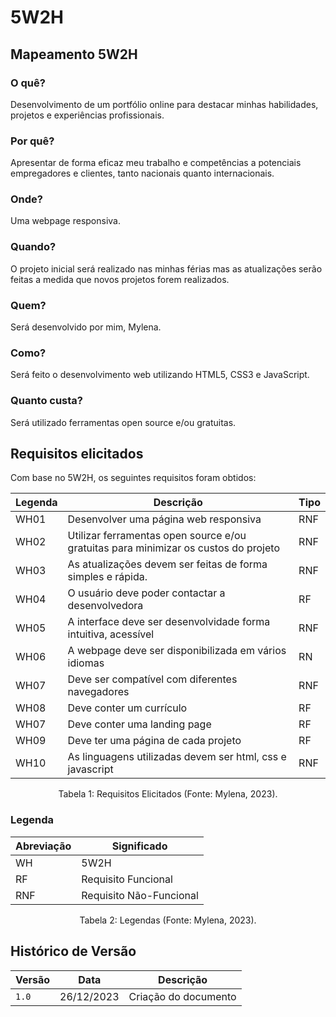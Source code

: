 # 5W2H


## Mapeamento 5W2H
### O quê?
Desenvolvimento de um portfólio online para destacar minhas habilidades, projetos e experiências profissionais.
### Por quê?
Apresentar de forma eficaz meu trabalho e competências a potenciais empregadores e clientes, tanto nacionais quanto internacionais.
### Onde?
Uma webpage responsiva.
### Quando?
O projeto inicial será realizado nas minhas férias mas as atualizações serão feitas a medida que novos projetos forem realizados.
### Quem?
Será desenvolvido por mim, Mylena.
### Como?
Será feito o desenvolvimento web utilizando HTML5, CSS3 e JavaScript.
### Quanto custa?
Será utilizado ferramentas open source e/ou gratuitas.

## Requisitos elicitados

Com base no 5W2H, os seguintes requisitos foram obtidos:

| Legenda | Descrição                                                                           | Tipo |
| ------- | ----------------------------------------------------------------------------------- | ---- |
| WH01    | Desenvolver uma página web responsiva                                               | RNF  |
| WH02    | Utilizar ferramentas open source e/ou gratuitas para minimizar os custos do projeto | RNF  |
| WH03    | As atualizações devem ser feitas de forma simples e rápida.                         | RNF  |
| WH04    | O usuário deve poder contactar a desenvolvedora                                     | RF   |
| WH05    | A interface deve ser desenvolvidade forma intuitiva, acessível                      | RNF  |
| WH06    | A webpage deve ser disponibilizada em vários idiomas                                | RN   |
| WH07    | Deve ser compatível com diferentes navegadores                                      | RNF  |
| WH08    | Deve conter um currículo                                                            | RF   |
| WH07    | Deve conter uma landing page                                                        | RF   |
| WH09    | Deve ter uma página de cada projeto                                                 | RF   |
| WH10    | As linguagens utilizadas devem ser html, css e javascript                           | RNF  |


<div style="text-align: center">
<p>Tabela 1: Requisitos Elicitados (Fonte: Mylena, 2023).</p>
</div>


### Legenda

| Abreviação | Significado             |
| ---------- | ----------------------- |
| WH         | 5W2H                    |
| RF         | Requisito Funcional     |
| RNF        | Requisito Não-Funcional |


<div style="text-align: center">
<p>Tabela 2: Legendas (Fonte: Mylena, 2023).</p>
</div>

## Histórico de Versão

| Versão | Data       | Descrição                 | 
| ------ | ---------- | ------------------------- | 
| `1.0`  | 26/12/2023 | Criação do documento      | 
